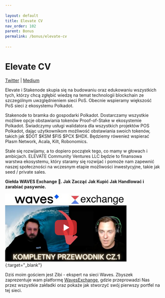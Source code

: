 ```yaml
---

layout: default
title: Elevate CV
nav_order: 102
parent: Bonus
permalink: /bonus/elevate-cv

---
```


# Elevate CV
[Twitter](https://twitter.com/Elevate_CV) | [Medium](https://elevate-cv.medium.com/)

Elevate i Stakenode skupia się na budowaniu oraz edukowaniu wszystkich tych, którzy chcą zgłębić wiedzę na temat technologii blockchain ze szczególnym uwzględnieniem sieci PoS. Obecnie wspieramy większość PoS sieci z ekosystemu Polkadot.

Stakenode to bramka do gospodarki Polkadot. Dostarczamy wszystkie możliwe opcje obstawiania tokenów Proof-of-Stake w ekosystemie Polkadot. Świadczymy usługi walidatora dla wszystkich projektów POS Polkadot, dając użytkownikom możliwość obstawiania swoich tokenów, takich jak $DOT $KSM $FIS $PCX $HDX. Będziemy rówenież wspierać Plasm Network, Acala, Kilt, Robonomics.

Stale się rozwijamy, a to dopiero początek tego, co mamy w głowach i ambicjach. ELEVATE Community Ventures LLC będzie to finansowa warstwa ekosystemu, który staramy się rozwijać i pomoże nam zapewnić naszej społeczności na wczesnym etapie możliwości inwestycyjne, takie jak seed / private sales.


**Giełda WAVES Exchange 🌊. Jak Zacząć Jak Kupić Jak Handlować i zarabiać pasywnie.**

[![zywiec-01](/images/zywiec-01.png)](https://youtu.be/qM2BmYEBImo){:target="_blank"}

Dziś moim gościem jest Zibi - ekspert na sieci Waves. Zbyszek zaprezentuje wam platformę [WavesExchange](https://waves.exchange), gdzie przeprowadzi Nas przez wszystkie zakładki oraz pokaże jak stworzyć swój pierwszy portfel na tej sieci.